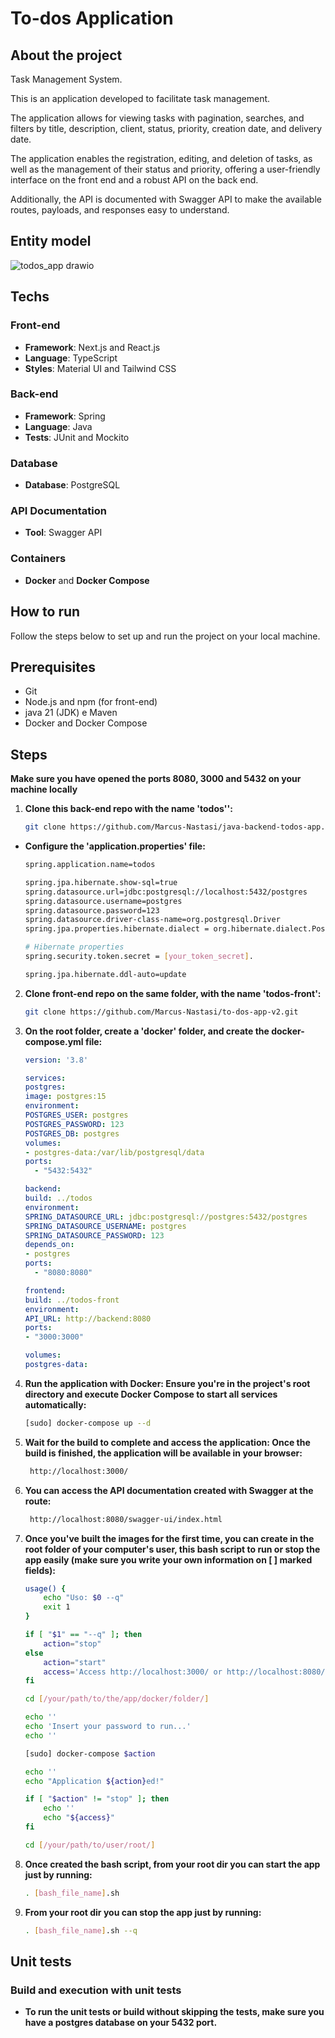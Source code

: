 # To-dos Application

## About the project

Task Management System.

This is an application developed to facilitate task management.

The application allows for viewing tasks with pagination, searches, and filters by title, description, client, status, priority, creation date, and delivery date.

The application enables the registration, editing, and deletion of tasks, as well as the management of their status and priority, offering a user-friendly interface on the front end and a robust API on the back end.

Additionally, the API is documented with Swagger API to make the available routes, payloads, and responses easy to understand.

## Entity model
![todos_app drawio](https://github.com/user-attachments/assets/4418b910-998b-4418-bd1e-23fcc7c8a7fe)

## Techs

### Front-end
- **Framework**: Next.js and React.js
- **Language**: TypeScript
- **Styles**: Material UI and Tailwind CSS

### Back-end
- **Framework**: Spring
- **Language**: Java
- **Tests**: JUnit and Mockito

### Database
- **Database**: PostgreSQL

### API Documentation
- **Tool**: Swagger API

### Containers
- **Docker** and **Docker Compose**

## How to run

Follow the steps below to set up and run the project on your local machine.

## Prerequisites

- Git
- Node.js and npm (for front-end)
- java 21 (JDK) e Maven
- Docker and Docker Compose

## Steps

**Make sure you have opened the ports 8080, 3000 and 5432 on your machine locally**

1. **Clone this back-end repo with the name 'todos'':**
   ```bash
   git clone https://github.com/Marcus-Nastasi/java-backend-todos-app.git

- **Configure the 'application.properties' file:**
   ```bash
   spring.application.name=todos

   spring.jpa.hibernate.show-sql=true
   spring.datasource.url=jdbc:postgresql://localhost:5432/postgres
   spring.datasource.username=postgres
   spring.datasource.password=123
   spring.datasource.driver-class-name=org.postgresql.Driver
   spring.jpa.properties.hibernate.dialect = org.hibernate.dialect.PostgreSQLDialect
   
   # Hibernate properties
   spring.security.token.secret = [your_token_secret].
   
   spring.jpa.hibernate.ddl-auto=update

2. **Clone front-end repo on the same folder, with the name 'todos-front':**
   ```bash
   git clone https://github.com/Marcus-Nastasi/to-dos-app-v2.git
   
3. **On the root folder, create a 'docker' folder, and create the docker-compose.yml file:**
    ```yml
    version: '3.8'

    services:
    postgres:
    image: postgres:15
    environment:
    POSTGRES_USER: postgres
    POSTGRES_PASSWORD: 123
    POSTGRES_DB: postgres
    volumes:
    - postgres-data:/var/lib/postgresql/data
    ports:
      - "5432:5432"
    
    backend:
    build: ../todos
    environment:
    SPRING_DATASOURCE_URL: jdbc:postgresql://postgres:5432/postgres
    SPRING_DATASOURCE_USERNAME: postgres
    SPRING_DATASOURCE_PASSWORD: 123
    depends_on:
    - postgres
    ports:
      - "8080:8080"
    
    frontend:
    build: ../todos-front
    environment:
    API_URL: http://backend:8080
    ports:
    - "3000:3000"
    
    volumes:
    postgres-data:

4. **Run the application with Docker: Ensure you're in the project's root directory and execute Docker Compose to start all services automatically:**
    ```bash
    [sudo] docker-compose up --d

5. **Wait for the build to complete and access the application: Once the build is finished, the application will be available in your browser:**
   ```bash
    http://localhost:3000/

6. **You can access the API documentation created with Swagger at the route:**
   ```bash
    http://localhost:8080/swagger-ui/index.html
   
7. **Once you've built the images for the first time, you can create in the root folder of your computer's user, this bash script to run or stop the app easily (make sure you write your own information on [ ] marked fields):**
    ```bash
    usage() {
        echo "Uso: $0 --q"
        exit 1
    }
    
    if [ "$1" == "--q" ]; then
        action="stop"
    else
        action="start"
        access='Access http://localhost:3000/ or http://localhost:8080/swagger-ui/index.html'
    fi
    
    cd [/your/path/to/the/app/docker/folder/]
    
    echo ''
    echo 'Insert your password to run...'
    echo ''
    
    [sudo] docker-compose $action
    
    echo ''
    echo "Application ${action}ed!"
    
    if [ "$action" != "stop" ]; then
        echo ''
        echo "${access}"
    fi
    
    cd [/your/path/to/user/root/]

8. **Once created the bash script, from your root dir you can start the app just by running:**
    ```bash
    . [bash_file_name].sh

9. **From your root dir you can stop the app just by running:**
    ```bash
    . [bash_file_name].sh --q

## Unit tests

###  Build and execution with unit tests
- **To run the unit tests or build without skipping the tests, make sure you have a postgres database on your 5432 port.**
